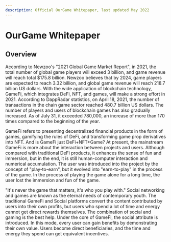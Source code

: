 ```yaml
---
description: Official OurGame Whitepaper, last updated May 2022
---
```


# OurGame Whitepaper

## Overview

According to Newzoo's "2021 Global Game Market Report", in 2021, the total number of global game players will exceed 3 billion, and game revenue will reach total $175.8 billion. Newzoo believes that by 2024, game players are expected to reach 3.32 billion, and global game revenue will reach 218.7 billion US dollars. With the wide application of blockchain technology, GameFi, which integrates DeFi, NFT, and games, will make a strong effort in 2021. According to DappRadar statistics, on April 18, 2021, the number of transactions in the chain game sector reached 480.7 billion US dollars. The number of players and users of blockchain games has also gradually increased. As of July 31, it exceeded 780,000, an increase of more than 170 times compared to the beginning of the year.

GameFi refers to presenting decentralized financial products in the form of games, gamifying the rules of DeFi, and transforming game prop derivatives into NFT. And is GameFi just DeFi+NFT+Game? At present, the mainstream GameFi is more about the interaction between projects and users. Although compared with traditional DeFi products, it enhances the sense of fun and immersion, but in the end, it is still human-computer interaction and numerical accumulation. The user was introduced into the project by the concept of "play-to-earn", but it evolved into "earn-to-play" in the process of the game. In the process of playing the game alone for a long time, the user lost the immersion and fun of the game.

"It's never the game that matters, it's who you play with." Social networking and games are known as the eternal needs of contemporary youth. The traditional GameFi and Social platforms convert the content contributed by users into their own profits, but users who spend a lot of time and energy cannot get direct rewards themselves. The combination of social and gaming is the best help. Under the core of GameFi, the social attribute is introduced. In this mode, every user can gain benefits by demonstrating their own value. Users become direct beneficiaries, and the time and energy they spend can get equivalent incentives.
